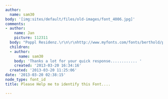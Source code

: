 ```yaml
---
author:
  name: sam30
body: '[img:sites/default/files/old-images/font_4006.jpg]'
comments:
- author:
    name: Jan
    picture: 112311
  body: "Poppl Residenz.\r\n\r\nhttp://www.myfonts.com/fonts/berthold/poppl-residenz-be/"
  children:
  - author:
      name: sam30
    body: 'Thanks a lot for your quick response............ '
    created: '2013-03-20 16:34:16'
  created: '2013-03-20 11:25:06'
date: '2013-03-20 02:38:15'
node_type: font_id
title: Please Help me to identify this Font....

---
```

